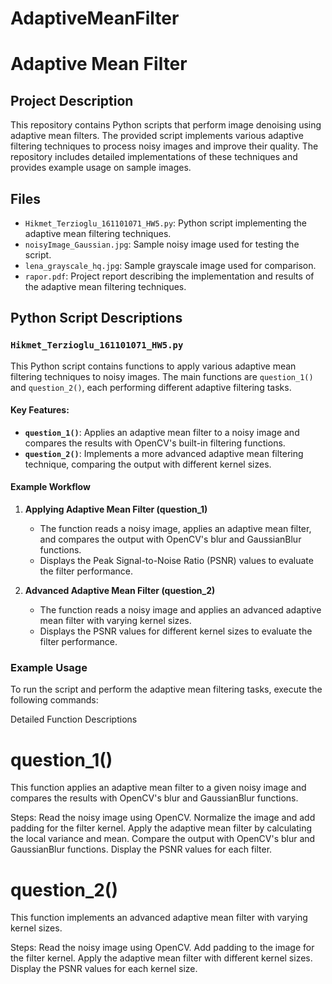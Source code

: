 ﻿# AdaptiveMeanFilter
# Adaptive Mean Filter

## Project Description
This repository contains Python scripts that perform image denoising using adaptive mean filters. The provided script implements various adaptive filtering techniques to process noisy images and improve their quality. The repository includes detailed implementations of these techniques and provides example usage on sample images.

## Files
- `Hikmet_Terzioglu_161101071_HW5.py`: Python script implementing the adaptive mean filtering techniques.
- `noisyImage_Gaussian.jpg`: Sample noisy image used for testing the script.
- `lena_grayscale_hq.jpg`: Sample grayscale image used for comparison.
- `rapor.pdf`: Project report describing the implementation and results of the adaptive mean filtering techniques.

## Python Script Descriptions

### `Hikmet_Terzioglu_161101071_HW5.py`
This Python script contains functions to apply various adaptive mean filtering techniques to noisy images. The main functions are `question_1()` and `question_2()`, each performing different adaptive filtering tasks.

#### Key Features:
- **`question_1()`**: Applies an adaptive mean filter to a noisy image and compares the results with OpenCV's built-in filtering functions.
- **`question_2()`**: Implements a more advanced adaptive mean filtering technique, comparing the output with different kernel sizes.

#### Example Workflow

1. **Applying Adaptive Mean Filter (question_1)**
   - The function reads a noisy image, applies an adaptive mean filter, and compares the output with OpenCV's blur and GaussianBlur functions.
   - Displays the Peak Signal-to-Noise Ratio (PSNR) values to evaluate the filter performance.

2. **Advanced Adaptive Mean Filter (question_2)**
   - The function reads a noisy image and applies an advanced adaptive mean filter with varying kernel sizes.
   - Displays the PSNR values for different kernel sizes to evaluate the filter performance.

### Example Usage
To run the script and perform the adaptive mean filtering tasks, execute the following commands:

Detailed Function Descriptions
# question_1()
This function applies an adaptive mean filter to a given noisy image and compares the results with OpenCV's blur and GaussianBlur functions.

Steps:
Read the noisy image using OpenCV.
Normalize the image and add padding for the filter kernel.
Apply the adaptive mean filter by calculating the local variance and mean.
Compare the output with OpenCV's blur and GaussianBlur functions.
Display the PSNR values for each filter.


# question_2()
This function implements an advanced adaptive mean filter with varying kernel sizes.

Steps:
Read the noisy image using OpenCV.
Add padding to the image for the filter kernel.
Apply the adaptive mean filter with different kernel sizes.
Display the PSNR values for each kernel size.
